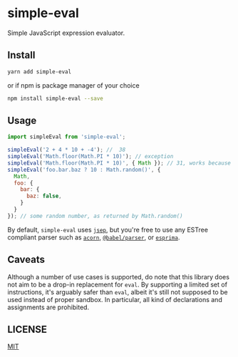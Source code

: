 # simple-eval

Simple JavaScript expression evaluator.

## Install

```sh
yarn add simple-eval
```

or if npm is package manager of your choice

```sh
npm install simple-eval --save
```

## Usage

```js
import simpleEval from 'simple-eval';

simpleEval('2 + 4 * 10 + -4'); //  38
simpleEval('Math.floor(Math.PI * 10)'); // exception 
simpleEval('Math.floor(Math.PI * 10)', { Math }); // 31, works because we provided Math
simpleEval('foo.bar.baz ? 10 : Math.random()', {
  Math,
  foo: {
    bar: {
      baz: false,
    }
  }
}); // some random number, as returned by Math.random()
```

By default, `simple-eval` uses [`jsep`](https://www.npmjs.com/package/jsep),
but you're free to use any ESTree compliant parser such as [`acorn`](https://www.npmjs.com/package/acorn), [`@babel/parser`](https://www.npmjs.com/package/@babel/parser), or [`esprima`](https://www.npmjs.com/package/esprima).

## Caveats

Although a number of use cases is supported, do note that this library does not aim to be a drop-in replacement for `eval`.
By supporting a limited set of instructions, it's arguably safer than `eval`, albeit it's still not supposed to be used instead of proper sandbox.
In particular, all kind of declarations and assignments are prohibited.

## LICENSE

[MIT](https://github.com/P0lip/simple-eval/blob/master/LICENSE)
